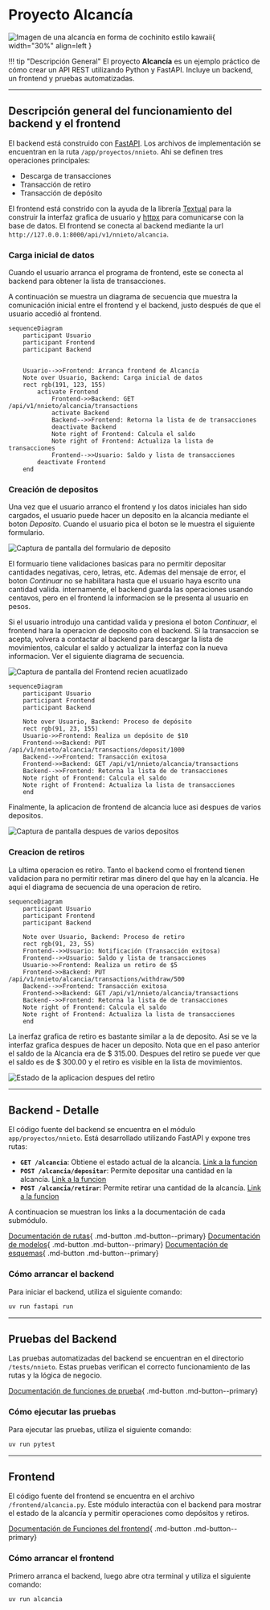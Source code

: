 # Proyecto Alcancía

![Imagen de una alcancía en forma de cochinito estilo kawaii](alcancia.jpg){ width="30%" align=left }

!!! tip "Descripción General"
    El proyecto **Alcancía** es un ejemplo práctico de cómo crear un API REST utilizando Python y FastAPI. Incluye un backend, un frontend y pruebas automatizadas.

---

## Descripción general del funcionamiento del backend y el frontend

El backend está construido con [FastAPI](https://fastapi.tiangolo.com/). Los archivos de implementación se encuentran en la ruta `/app/proyectos/nnieto`. Ahi se definen tres operaciones principales:

- Descarga de transacciones
- Transacción de retiro
- Transacción de depósito

El frontend está constrido con la ayuda de la librería [Textual](https://textual.textualize.io/) para la construir la interfaz grafica de usuario y [httpx](https://www.python-httpx.org/quickstart/) para comunicarse con la base de datos. El frontend se conecta al backend mediante la url `http://127.0.0.1:8000/api/v1/nnieto/alcancia`.

### Carga inicial de datos

Cuando el usuario arranca el programa de frontend, este se conecta al backend para obtener la lista de transacciones.

A continuación se muestra un diagrama de secuencia que muestra la comunicación inicial entre el frontend y el backend, justo después de que el usuario accedió al frontend.

```mermaid
sequenceDiagram
    participant Usuario
    participant Frontend
    participant Backend


    Usuario-->>Frontend: Arranca frontend de Alcancía
    Note over Usuario, Backend: Carga inicial de datos
    rect rgb(191, 123, 155)
        activate Frontend
            Frontend->>Backend: GET /api/v1/nnieto/alcancia/transactions
            activate Backend
            Backend-->>Frontend: Retorna la lista de de transacciones
            deactivate Backend
            Note right of Frontend: Calcula el saldo
            Note right of Frontend: Actualiza la lista de transacciones
            Frontend-->>Usuario: Saldo y lista de transacciones
        deactivate Frontend
    end
```

### Creación de depositos

Una vez que el usuario arranco el frontend y los datos iniciales han sido cargados, el usuario puede hacer un deposito en la alcancia mediante el boton *Deposito*. Cuando el usuario pica el boton se le muestra el siguiente formulario.

![Captura de pantalla del formulario de deposito](screenshot_02.png)

El formuario tiene validaciones basicas para no permitir depositar cantidades negativas, cero, letras, etc. Ademas del mensaje de error, el boton *Continuar* no se habilitara hasta que el usuario haya escrito una cantidad valida. internamente, el backend guarda las operaciones usando centavos, pero en el frontend la informacion se le presenta al usuario en pesos.

Si el usuario introdujo una cantidad valida y presiona el boton *Continuar*, el frontend hara la operacion de deposito con el backend. Si la transaccion se acepta, volvera a contactar al backend para descargar la lista de movimientos, calcular el saldo y actualizar la interfaz con la nueva informacion. Ver el siguiente diagrama de secuencia.

![Captura de pantalla del Frontend recien acuatlizado](screenshot_01.svg)

```mermaid
sequenceDiagram
    participant Usuario
    participant Frontend
    participant Backend

    Note over Usuario, Backend: Proceso de depósito
    rect rgb(91, 23, 155)
    Usuario->>Frontend: Realiza un depósito de $10
    Frontend->>Backend: PUT /api/v1/nnieto/alcancia/transactions/deposit/1000
    Backend-->>Frontend: Transacción exitosa
    Frontend->>Backend: GET /api/v1/nnieto/alcancia/transactions
    Backend-->>Frontend: Retorna la lista de de transacciones
    Note right of Frontend: Calcula el saldo
    Note right of Frontend: Actualiza la lista de transacciones
    end
```

Finalmente, la aplicacion de frontend de alcancia luce asi despues de varios depositos.


![Captura de pantalla despues de varios depositos](screenshot_03.svg)


### Creacion de retiros

La ultima operacion es retiro. Tanto el backend como el frontend tienen validacion para no permitir retirar mas dinero del que hay en la alcancia. He aqui el diagrama de secuencia de una operacion de retiro.

```mermaid
sequenceDiagram
    participant Usuario
    participant Frontend
    participant Backend

    Note over Usuario, Backend: Proceso de retiro
    rect rgb(91, 23, 55)
    Frontend-->>Usuario: Notificación (Transacción exitosa)
    Frontend-->>Usuario: Saldo y lista de transacciones
    Usuario->>Frontend: Realiza un retiro de $5
    Frontend->>Backend: PUT /api/v1/nnieto/alcancia/transactions/withdraw/500
    Backend-->>Frontend: Transacción exitosa
    Frontend->>Backend: GET /api/v1/nnieto/alcancia/transactions
    Backend-->>Frontend: Retorna la lista de de transacciones
    Note right of Frontend: Calcula el saldo
    Note right of Frontend: Actualiza la lista de transacciones
    end
```

La inerfaz grafica de retiro es bastante similar a la de deposito. Asi se ve la interfaz grafica despues de hacer un deposito. Nota que en el paso anterior el saldo de la Alcancia era de $ 315.00. Despues del retiro se puede ver que el saldo es de $ 300.00 y el retiro es visible en la lista de movimientos.

![Estado de la aplicacion despues del retiro](screenshot_04.svg)

---

## Backend - Detalle

El código fuente del backend se encuentra en el módulo `app/proyectos/nnieto`. Está desarrollado utilizando FastAPI y expone tres rutas:

- **`GET /alcancia`**: Obtiene el estado actual de la alcancía. [Link a la funcion](backend.md#app.proyectos.nnieto.routes.transactions_list)
- **`POST /alcancia/depositar`**: Permite depositar una cantidad en la alcancía. [Link a la funcion](backend.md#app.proyectos.nnieto.routes.api_put_transaction)
- **`POST /alcancia/retirar`**: Permite retirar una cantidad de la alcancía. [Link a la funcion](backend.md#app.proyectos.nnieto.routes.api_put_transaction)

A continuacion se muestran los links a la documentación de cada submódulo.

[Documentación de rutas](autodocs.md#routes){ .md-button .md-button--primary}
[Documentación de modelos](autodocs.md#models){ .md-button .md-button--primary}
[Documentación de esquemas](autodocs.md#schemas){ .md-button .md-button--primary}


### Cómo arrancar el backend

Para iniciar el backend, utiliza el siguiente comando:

```bash
uv run fastapi run
```

---

## Pruebas del Backend

Las pruebas automatizadas del backend se encuentran en el directorio `/tests/nnieto`. Estas pruebas verifican el correcto funcionamiento de las rutas y la lógica de negocio.

[Documentación de funciones de prueba](tests.md){ .md-button .md-button--primary}

### Cómo ejecutar las pruebas
Para ejecutar las pruebas, utiliza el siguiente comando:

```bash
uv run pytest
```

---

## Frontend

El código fuente del frontend se encuentra en el archivo `/frontend/alcancia.py`. Este módulo interactúa con el backend para mostrar el estado de la alcancía y permitir operaciones como depósitos y retiros.

[Documentación de Funciones del frontend](frontend.md){ .md-button .md-button--primary}


### Cómo arrancar el frontend

Primero arranca el backend, luego abre otra terminal y utiliza el siguiente comando:

```bash
uv run alcancia
```
